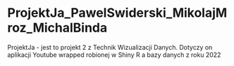 # ProjektJa_PawelSwiderski_MikolajMroz_MichalBinda
ProjektJa - jest to projekt 2 z Technik Wizualizacji Danych. Dotyczy on aplikacji Youtube wrapped robionej w Shiny R a bazy danych z roku 2022
